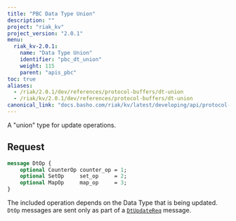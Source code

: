 ```yaml
---
title: "PBC Data Type Union"
description: ""
project: "riak_kv"
project_version: "2.0.1"
menu:
  riak_kv-2.0.1:
    name: "Data Type Union"
    identifier: "pbc_dt_union"
    weight: 115
    parent: "apis_pbc"
toc: true
aliases:
  - /riak/2.0.1/dev/references/protocol-buffers/dt-union
  - /riak/kv/2.0.1/dev/references/protocol-buffers/dt-union
canonical_link: "docs.basho.com/riak/kv/latest/developing/api/protocol-buffers/dt-union"
---
```


A "union" type for update operations.

## Request

```protobuf
message DtOp {
    optional CounterOp counter_op = 1;
    optional SetOp     set_op     = 2;
    optional MapOp     map_op     = 3;
}
```

The included operation depends on the Data Type that is being updated.
`DtOp` messages are sent only as part of a [`DtUpdateReq`](/riak/kv/2.0.1/developing/api/protocol-buffers/dt-store) message.
